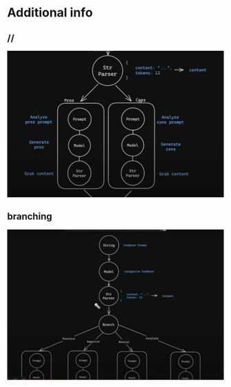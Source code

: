 # Additional info

## //

![chains parallele](image.png)

## branching

![chains branching](image-1.png)